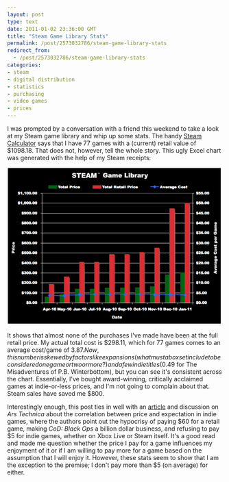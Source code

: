 ```yaml
---
layout: post
type: text
date: 2011-01-02 23:36:00 GMT
title: "Steam Game Library Stats"
permalink: /post/2573032786/steam-game-library-stats
redirect_from: 
  - /post/2573032786/steam-game-library-stats
categories:
- steam
- digital distribution
- statistics
- purchasing
- video games
- prices
---
```

I was prompted by a conversation with a friend this weekend to take a look at my Steam game library and whip up some stats. The handy [Steam Calculator](http://www.steamcalculator.com) says that I have 77 games with a (current) retail value of $1098.18. That does not, however, tell the whole story. This ugly Excel chart was generated with the help of my Steam receipts:

![](/assets/images/9437f2b65417f0418078a1cfe088392e9e9bfc04.png)

It shows that almost none of the purchases I've made have been at the full retail price. My actual total cost is $298.11, which for 77 games comes to an average cost/game of $3.87. Now, this number is skewed by factors like expansions (what must a box set include to be considered one game or two or more?) and a few indie titles ($0.49 for The Misadventures of P.B. Winterbottom), but you can see it's consistent across the chart. Essentially, I've bought award-winning, critically acclaimed games at indie-or-less prices, and I'm not going to complain about that. Steam sales have saved me $800.

Interestingly enough, this post ties in well with an [article](http://arstechnica.com/gaming/news/2010/12/low-prices-low-expectations-ars-looks-at-indie-game-pricing) and discussion on _Ars Technica_ about the correlation between price and expectation in indie games, where the authors point out the hypocrisy of paying $60 for a retail game, making _CoD: Black Ops_ a billion dollar business, and refusing to pay $5 for indie games, whether on Xbox Live or Steam itself. It's a good read and made me question whether the price I pay for a game influences my enjoyment of it or if I am willing to pay more for a game based on the assumption that I will enjoy it. However, these stats seem to show that I am the exception to the premise; I don't pay more than $5 (on average) for either.
